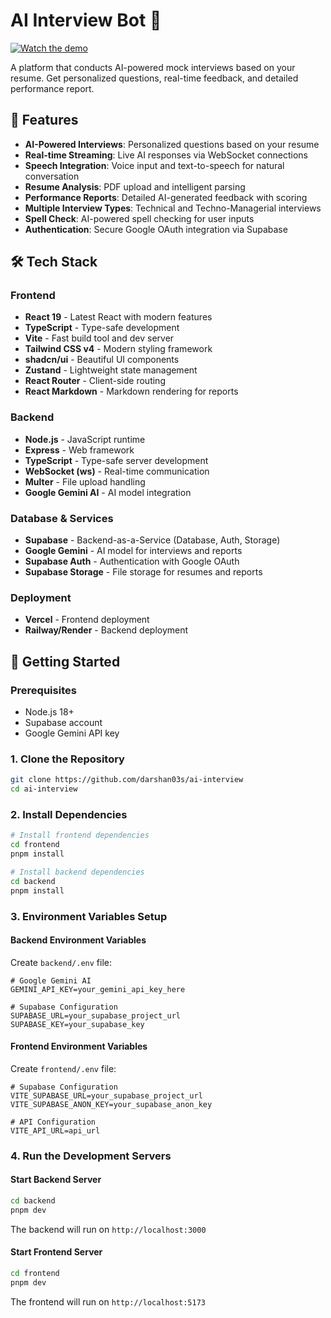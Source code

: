 # AI Interview Bot 🤖

[![Watch the demo](https://res.cloudinary.com/dqzusd5rw/image/upload/v1756637294/Screenshot_2025-08-28_185103_uamdl7.png)](https://res.cloudinary.com/dqzusd5rw/video/upload/v1756648053/demo_pxxpgs.mp4)

A platform that conducts AI-powered mock interviews based on your resume. Get personalized questions, real-time feedback, and detailed performance report.

## 🌟 Features

-   **AI-Powered Interviews**: Personalized questions based on your resume
-   **Real-time Streaming**: Live AI responses via WebSocket connections
-   **Speech Integration**: Voice input and text-to-speech for natural conversation
-   **Resume Analysis**: PDF upload and intelligent parsing
-   **Performance Reports**: Detailed AI-generated feedback with scoring
-   **Multiple Interview Types**: Technical and Techno-Managerial interviews
-   **Spell Check**: AI-powered spell checking for user inputs
-   **Authentication**: Secure Google OAuth integration via Supabase

## 🛠️ Tech Stack

### Frontend

-   **React 19** - Latest React with modern features
-   **TypeScript** - Type-safe development
-   **Vite** - Fast build tool and dev server
-   **Tailwind CSS v4** - Modern styling framework
-   **shadcn/ui** - Beautiful UI components
-   **Zustand** - Lightweight state management
-   **React Router** - Client-side routing
-   **React Markdown** - Markdown rendering for reports

### Backend

-   **Node.js** - JavaScript runtime
-   **Express** - Web framework
-   **TypeScript** - Type-safe server development
-   **WebSocket (ws)** - Real-time communication
-   **Multer** - File upload handling
-   **Google Gemini AI** - AI model integration

### Database & Services

-   **Supabase** - Backend-as-a-Service (Database, Auth, Storage)
-   **Google Gemini** - AI model for interviews and reports
-   **Supabase Auth** - Authentication with Google OAuth
-   **Supabase Storage** - File storage for resumes and reports

### Deployment

-   **Vercel** - Frontend deployment
-   **Railway/Render** - Backend deployment

## 🚀 Getting Started

### Prerequisites

-   Node.js 18+
-   Supabase account
-   Google Gemini API key

### 1. Clone the Repository

```bash
git clone https://github.com/darshan03s/ai-interview
cd ai-interview
```

### 2. Install Dependencies

```bash
# Install frontend dependencies
cd frontend
pnpm install

# Install backend dependencies
cd backend
pnpm install
```

### 3. Environment Variables Setup

#### Backend Environment Variables

Create `backend/.env` file:

```env
# Google Gemini AI
GEMINI_API_KEY=your_gemini_api_key_here

# Supabase Configuration
SUPABASE_URL=your_supabase_project_url
SUPABASE_KEY=your_supabase_key
```

#### Frontend Environment Variables

Create `frontend/.env` file:

```env
# Supabase Configuration
VITE_SUPABASE_URL=your_supabase_project_url
VITE_SUPABASE_ANON_KEY=your_supabase_anon_key

# API Configuration
VITE_API_URL=api_url
```

### 4. Run the Development Servers

#### Start Backend Server

```bash
cd backend
pnpm dev
```

The backend will run on `http://localhost:3000`

#### Start Frontend Server

```bash
cd frontend
pnpm dev
```

The frontend will run on `http://localhost:5173`
